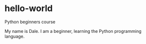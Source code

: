 # hello-world
Python beginners course

My name is Dale. I am a beginner, learning the Python programming language.

